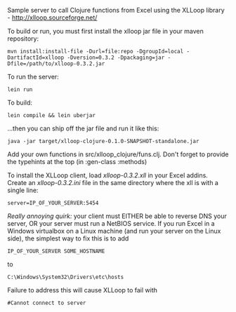 Sample server to call Clojure functions from Excel using the XLLoop library - http://xlloop.sourceforge.net/

To build or run, you must first install the xlloop jar file in your maven repository:

    mvn install:install-file -Durl=file:repo -DgroupId=local -DartifactId=xlloop -Dversion=0.3.2 -Dpackaging=jar -Dfile=/path/to/xlloop-0.3.2.jar

To run the server:

    lein run

To build:

    lein compile && lein uberjar

...then you can ship off the jar file and run it like this:

    java -jar target/xlloop-clojure-0.1.0-SNAPSHOT-standalone.jar

Add your own functions in src/xlloop_clojure/funs.clj. Don't forget to provide the typehints at the top (in :gen-class :methods)

To install the XLLoop client, load *xlloop-0.3.2.xll* in your Excel addins. Create an *xlloop-0.3.2.ini* file in the same directory where the xll is with a single line:

    server=IP_OF_YOUR_SERVER:5454

*Really annoying quirk:* your client must EITHER be able to reverse DNS your server, OR your server must run a NetBIOS service. If you run Excel in a Windows virtualbox on a Linux machine (and run your server on the Linux side), the simplest way to fix this is to add

    IP_OF_YOUR_SERVER SOME_HOSTNAME

to
    
    C:\Windows\System32\Drivers\etc\hosts

 Failure to address this will cause XLLoop to fail with

    #Cannot connect to server

